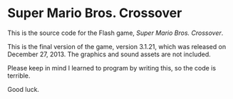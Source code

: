 # Super Mario Bros. Crossover

This is the source code for the Flash game, *Super Mario Bros. Crossover*.

This is the final version of the game, version 3.1.21, which was released on December 27, 2013. The graphics and sound assets are not included.

Please keep in mind I learned to program by writing this, so the code is terrible.

Good luck.
